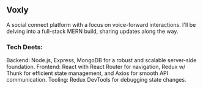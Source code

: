 ## Voxly
A social connect platform with a focus on voice-forward interactions. I'll be delving into a full-stack MERN build, sharing updates along the way.

### Tech Deets:
Backend: Node.js, Express, MongoDB for a robust and scalable server-side foundation.
Frontend: React with React Router for navigation, Redux w/ Thunk for efficient state management, and Axios for smooth API communication.
Tooling: Redux DevTools for debugging state changes.
